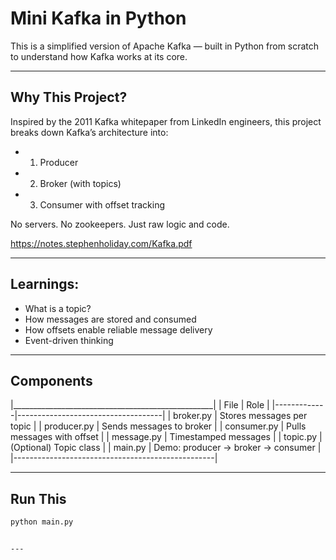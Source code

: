 # Mini Kafka in Python

This is a simplified version of Apache Kafka — built in Python from scratch to understand how Kafka works at its core.

---

## Why This Project?

Inspired by the 2011 Kafka whitepaper from LinkedIn engineers, this project breaks down Kafka’s architecture into:
- 1. Producer
- 2. Broker (with topics)
- 3. Consumer with offset tracking

No servers. No zookeepers. Just raw logic and code.

https://notes.stephenholiday.com/Kafka.pdf

---

## Learnings:

- What is a topic?
- How messages are stored and consumed
- How offsets enable reliable message delivery
- Event-driven thinking

---

## Components

|__________________________________________________|
| File        | Role                               |
|-------------|------------------------------------|
| broker.py   | Stores messages per topic          |
| producer.py | Sends messages to broker           |
| consumer.py | Pulls messages with offset         |
| message.py  | Timestamped messages               |
| topic.py    | (Optional) Topic class             |
| main.py     | Demo: producer → broker → consumer |
|--------------------------------------------------|


---

## Run This

```bash
python main.py


---

